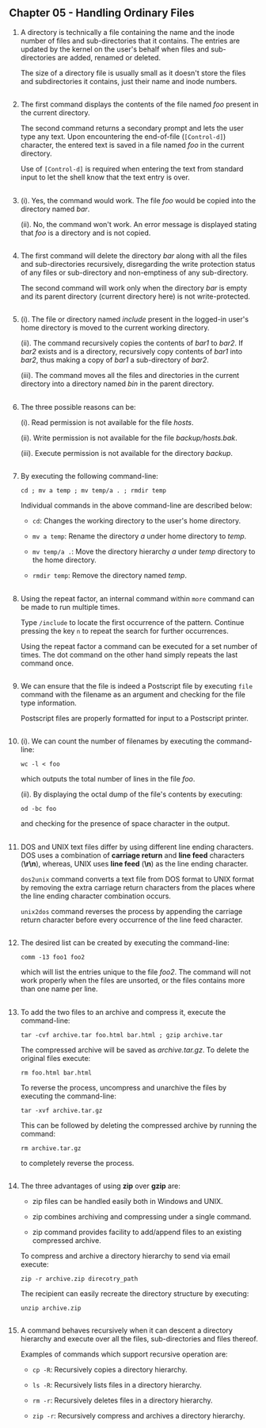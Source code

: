 ## Chapter 05 - Handling Ordinary Files

01.	A directory is technically a file containing the name and the inode number of files and sub-directories that it contains. The entries are updated by the kernel on the user's behalf when files and sub-directories are added, renamed or deleted.

	The size of a directory file is usually small as it doesn't store the files and subdirectories it contains, just their name and inode numbers.

##

02.	The first command displays the contents of the file named _foo_ present in the current directory.

	The second command returns a secondary prompt and lets the user type any text. Upon encountering the end-of-file (`[Control-d]`) character, the entered text is saved in a file named _foo_ in the current directory.

	Use of `[Control-d]` is required when entering the text from standard input to let the shell know that the text entry is over.

##

03.	(i). Yes, the command would work. The file _foo_ would be copied into the directory named _bar_.

	(ii). No, the command won't work. An error message is displayed stating that _foo_ is a directory and is not copied.

##

04.	The first command will delete the directory _bar_ along with all the files and sub-directories recursively, disregarding the write protection status of any files or sub-directory and non-emptiness of any sub-directory.

	The second command will work only when the directory _bar_ is empty and its parent directory (current directory here) is not write-protected.

##

05.	(i). The file or directory named _include_ present in the logged-in user's home directory is moved to the current working directory.

	(ii). The command recursively copies the contents of _bar1_ to _bar2_. If _bar2_ exists and is a directory, recursively copy contents of _bar1_ into _bar2_, thus making a copy of _bar1_ a sub-directory of _bar2_.

	(iii). The command moves all the files and directories in the current directory into a directory named _bin_ in the parent directory.

##

06.	The three possible reasons can be:

	(i). Read permission is not available for the file _hosts_.

	(ii). Write permission is not available for the file _backup/hosts.bak_.

	(iii). Execute permission is not available for the directory _backup_.

##

07.	By executing the following command-line:

	`cd ; mv a temp ; mv temp/a . ; rmdir temp`

	Individual commands in the above command-line are described below:

	-	`cd`: Changes the working directory to the user's home directory.

	-	`mv a temp`: Rename the directory _a_ under home directory to _temp_.

	-	`mv temp/a .`: Move the directory hierarchy _a_ under _temp_ directory to the home directory.

	-	`rmdir temp`: Remove the directory named _temp_.

##

08.	Using the repeat factor, an internal command within `more` command can be made to run multiple times.

	Type `/include` to locate the first occurrence of the pattern. Continue pressing the key `n` to repeat the search for further occurrences.

	Using the repeat factor a command can be executed for a set number of times. The dot command on the other hand simply repeats the last command once.

##

09.	We can ensure that the file is indeed a Postscript file by executing `file` command with the filename as an argument and checking for the file type information.

	Postscript files are properly formatted for input to a Postscript printer.

##

10.	(i). We can count the number of filenames by executing the command-line:

	`wc -l < foo`

	which outputs the total number of lines in the file _foo_.

	(ii). By displaying the octal dump of the file's contents by executing:

	`od -bc foo`

	and checking for the presence of space character in the output.

##

11.	DOS and UNIX text files differ by using different line ending characters. DOS uses a combination of **carriage return** and **line feed** characters (**\r\n**), whereas, UNIX uses **line feed** (**\n**) as the line ending character.

	`dos2unix` command converts a text file from DOS format to UNIX format by removing the extra carriage return characters from the places where the line ending character combination occurs.

	`unix2dos` command reverses the process by appending the carriage return character before every occurrence of the line feed character.

##

12.	The desired list can be created by executing the command-line:

	`comm -13 foo1 foo2`

	which will list the entries unique to the file _foo2_. The command will not work properly when the files are unsorted, or the files contains more than one name per line.

##

13.	To add the two files to an archive and compress it, execute the command-line:

	`tar -cvf archive.tar foo.html bar.html ; gzip archive.tar`

	The compressed archive will be saved as _archive.tar.gz_. To delete the original files execute:

	`rm foo.html bar.html`

	To reverse the process, uncompress and unarchive the files by executing the command-line:

	`tar -xvf archive.tar.gz`

	This can be followed by deleting the compressed archive by running the command:

	`rm archive.tar.gz`

	to completely reverse the process.

##

14.	The three advantages of using **zip** over **gzip** are:

	-	zip files can be handled easily both in Windows and UNIX.

	-	zip combines archiving and compressing under a single command.

	-	zip command provides facility to add/append files to an existing compressed archive.

	To compress and archive a directory hierarchy to send via email execute:

	`zip -r archive.zip direcotry_path`

	The recipient can easily recreate the directory structure by executing:

	`unzip archive.zip`

##

15.	A command behaves recursively when it can descent a directory hierarchy and execute over all the files, sub-directories and files thereof.

	Examples of commands which support recursive operation are:

	-	`cp -R`: Recursively copies a directory hierarchy.

	-	`ls -R`: Recursively lists files in a directory hierarchy.

	-	`rm -r`: Recursively deletes files in a directory hierarchy.

	-	`zip -r`: Recursively compress and archives a directory hierarchy.

##
